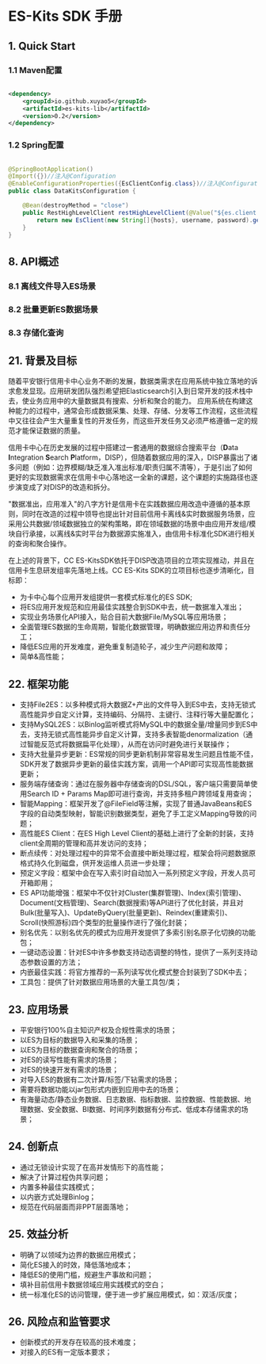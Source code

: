 # ES-Kits SDK 手册

## 1. Quick Start

### 1.1 Maven配置

```XML

<dependency>
    <groupId>io.github.xuyao5</groupId>
    <artifactId>es-kits-lib</artifactId>
    <version>0.2</version>
</dependency>

```

### 1.2 Spring配置

```Java

@SpringBootApplication()
@Import({})//注入@Configuration
@EnableConfigurationProperties({EsClientConfig.class})//注入@ConfigurationProperties
public class DataKitsConfiguration {

    @Bean(destroyMethod = "close")
    public RestHighLevelClient restHighLevelClient(@Value("${es.client.hosts}") String hosts, @Value("${es.client.username}") String username, @Value("${es.client.password}") String password) {
        return new EsClient(new String[]{hosts}, username, password).getClient();
    }
}

```

## 8. API概述

### 8.1 离线文件导入ES场景

### 8.2 批量更新ES数据场景

### 8.3 存储化查询

## 21. 背景及目标

随着平安银行信用卡中心业务不断的发展，数据类需求在应用系统中独立落地的诉求愈发显现。应用研发团队强烈希望把Elasticsearch引入到日常开发的技术栈中去，使业务应用中的大量数据具有搜索、分析和聚合的能力。 应用系统在构建这种能力的过程中，通常会形成数据采集、处理、存储、分发等工作流程，这些流程中又往往会产生大量重复性的开发任务，而这些开发任务又必须严格遵循一定的规范才能保证数据的质量。

信用卡中心在历史发展的过程中搭建过一套通用的数据综合搜索平台（**D**ata **I**ntegration **S**earch **P**latform，DISP），但随着数据应用的深入，DISP暴露出了诸多问题（例如：边界模糊/缺乏准入准出标准/职责归属不清等），于是引出了如何更好的实现数据需求在信用卡中心落地这一全新的课题，这个课题的实施路径也逐步演变成了对DISP的改造和拆分。

"数据准出，应用准入"的八字方针是信用卡在实践数据应用改造中遵循的基本原则，同时在改造的过程中领导也提出针对目前信用卡离线&实时数据服务场景，应采用公共数据/领域数据独立的架构策略，即在领域数据的场景中由应用开发组/模块自行承接，以离线&实时平台为数据源实施准入，由信用卡标准化SDK进行相关的查询和聚合操作。

在上述的背景下，CC ES-KitsSDK依托于DISP改造项目的立项实现推动，并且在信用卡生息研发组率先落地上线。CC ES-Kits SDK的立项目标也逐步清晰化，目标即：

- 为卡中心每个应用开发组提供一套模式标准化的ES SDK;
- 将ES应用开发规范和应用最佳实践整合到SDK中去，统一数据准入准出；
- 实现业务场景化API接入，贴合目前大数据File/MySQL等应用场景；
- 全面管理ES数据的生命周期，智能化数据管理，明确数据应用边界和责任分工；
- 降低ES应用的开发难度，避免重复制造轮子，减少生产问题和故障；
- 简单&高性能；

## 22. 框架功能

- 支持File2ES：以多种模式将大数据Z+产出的文件导入到ES中去，支持无锁式高性能异步自定义计算，支持编码、分隔符、主键行、注释行等大量配置化；
- 支持MySQL2ES：以Binlog监听模式将MySQL中的数据全量/增量同步到ES中去，支持无锁式高性能异步自定义计算，支持多表智能denormalization（通过智能反范式将数据扁平化处理），从而在访问时避免进行关联操作；
- 支持大批量异步更新：ES常规的同步更新机制非常容易发生问题且性能不佳，SDK开发了数据异步更新的最佳实践方案，调用一个API即可实现高性能数据更新；
- 服务端存储查询：通过在服务器中存储查询的DSL/SQL，客户端只需要简单使用Search ID + Params Map即可进行查询，并支持多租户跨领域复用查询；
- 智能Mapping：框架开发了@FileField等注解，实现了普通JavaBeans和ES字段的自动类型映射，智能识别数据类型，避免了手工定义Mapping导致的问题；
- 高性能ES Client：在ES High Level Client的基础上进行了全新的封装，支持client全周期的管理和高并发访问的支持；
- 断点续传：对处理过程中的异常不会直接中断处理过程，框架会将问题数据原格式持久化到磁盘，供开发运维人员进一步处理；
- 预定义字段：框架中会在写入索引时自动加入一系列预定义字段，开发人员可开箱即用；
- ES API功能增强：框架中不仅针对Cluster(集群管理)、Index(索引管理)、Document(文档管理)、Search(数据搜索)等API进行了优化封装，并且对Bulk(批量写入)、UpdateByQuery(批量更新)、Reindex(重建索引)、Scroll(快照游标)四个类型的批量操作进行了强化封装；
- 别名优先：以别名优先的模式为应用开发提供了多索引别名原子化切换的功能包；
- 一键动态设置：针对ES中许多参数支持动态调整的特性，提供了一系列支持动态参数设置的方法；
- 内嵌最佳实践：将官方推荐的一系列读写优化模式整合封装到了SDK中去；
- 工具包：提供了针对数据应用场景的大量工具包/类；

## 23. 应用场景

- 平安银行100%自主知识产权及合规性需求的场景；
- 以ES为目标的数据导入和采集的场景；
- 以ES为目标的数据查询和聚合的场景；
- 对ES的读写性能有需求的场景；
- 对ES的快速开发有需求的场景；
- 对导入ES的数据有二次计算/标签/下钻需求的场景；
- 需要将数据功能以jar包形式内嵌到应用中去的场景；
- 有海量动态/静态业务数据、日志数据、指标数据、监控数据、性能数据、地理数据、安全数据、BI数据、时间序列数据有分布式、低成本存储需求的场景；

## 24. 创新点

- 通过无锁设计实现了在高并发情形下的高性能；
- 解决了计算过程伪共享问题；
- 内置多种最佳实践模式；
- 以内嵌方式处理Binlog；
- 规范在代码层面而非PPT层面落地；

## 25. 效益分析

- 明确了以领域为边界的数据应用模式；
- 简化ES接入的时效，降低落地成本；
- 降低ES的使用门槛，规避生产事故和问题；
- 填补目前信用卡数据领域应用实践模式的空白；
- 统一标准化ES的访问管理，便于进一步扩展应用模式，如：双活/灰度；

## 26. 风险点和监管要求

- 创新模式的开发存在较高的技术难度；
- 对接入的ES有一定版本要求；